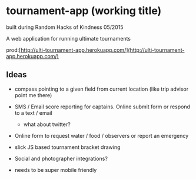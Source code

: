 tournament-app (working title)
==============

built during Random Hacks of Kindness 05/2015

A web application for running ultimate tournaments

prod:[http://ulti-tournament-app.herokuapp.com/](http://ulti-tournament-app.herokuapp.com/)

Ideas
-----

* compass pointing to a given field from current location (like trip advisor point me there)

* SMS / Email score reporting for captains. Online submit form or respond to a text / email
  * what about twitter?

* Online form to request water / food / observers or report an emergency

* slick JS based tournament bracket drawing

* Social and photographer integrations?

* needs to be super mobile friendly
